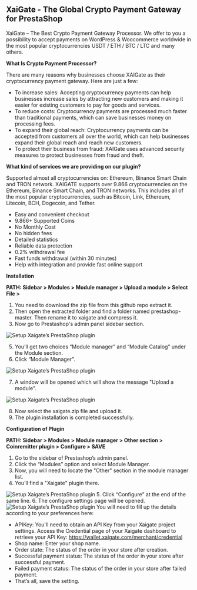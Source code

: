 XaiGate - The Global Crypto Payment Gateway for PrestaShop
-----------------------------------------------------------

XaiGate – The Best Crypto Payment Gateway Processor. We offer to you a possibility to accept payments on WordPress & Woocommerce worldwide in the most popular cryptocurrencies USDT / ETH / BTC / LTC and many others.

**What Is Crypto Payment Processor?**

There are many reasons why businesses choose XAIGate as their cryptocurrency payment gateway. Here are just a few:

- To increase sales: Accepting cryptocurrency payments can help businesses increase sales by attracting new customers and making it easier for existing customers to pay for goods and services.
- To reduce costs: Cryptocurrency payments are processed much faster than traditional payments, which can save businesses money on processing fees.
- To expand their global reach: Cryptocurrency payments can be accepted from customers all over the world, which can help businesses expand their global reach and reach new customers.
- To protect their business from fraud: XAIGate uses advanced security measures to protect businesses from fraud and theft.


**What kind of services we are providing on our plugin?**

Supported almost all cryptocurrencies on: Ethereum, Binance Smart Chain and TRON network. XAIGATE supports over 9.866 cryptocurrencies on the Ethereum, Binance Smart Chain, and TRON networks. This includes all of the most popular cryptocurrencies, such as Bitcoin, Link, Ethereum, Litecoin, BCH, Dogecoin, and Tether.

- Easy and convenient checkout
- 9.866+ Supported Coins
- No Monthly Cost
- No hidden fees
- Detailed statistics
- Reliable data protection
- 0.2% withdrawal fee
- Fast funds withdrawal (within 30 minutes)
- Help with integration and provide fast online support


**Installation**

**PATH: Sidebar > Modules > Module manager > Upload a module > Select File >**

1. You need to download the zip file from this github repo extract it.
2. Then open the extracted folder and find a folder named prestashop-master. Then rename it to xaigate and compress it.
3. Now go to Prestashop's admin panel sidebar section.
   
![Setup Xaigate’s PrestaShop plugin](https://www.xaigate.com/wp-content/uploads/2024/03/xaigate-prestashop-plugin-installation.png)

5. You’ll get two choices “Module manager” and “Module Catalog” under the Module section.
6. Click “Module Manager”.
   
![Setup Xaigate’s PrestaShop plugin](https://www.xaigate.com/wp-content/uploads/2024/03/xaigate-prestashop-plugin-installation-2.png)

7. A window will be opened which will show the message "Upload a module".
   
![Setup Xaigate’s PrestaShop plugin](https://www.xaigate.com/wp-content/uploads/2024/03/xaigate-prestashop-plugin-installation-3.png)

8. Now select the xaigate.zip file and upload it.
9. The plugin installation is completed successfully.


**Configuration of Plugin**

**PATH: Sidebar > Modules > Module manager > Other section > Coinremitter plugin > Configure > SAVE**

1. Go to the sidebar of Prestashop’s admin panel.
2. Click the “Modules” option and select Module Manager.
3. Now, you will need to locate the "Other" section in the module manager list.
4. You’ll find a "Xaigate" plugin there.
   
![Setup Xaigate’s PrestaShop plugin](https://www.xaigate.com/wp-content/uploads/2024/03/xaigate-prestashop-plugin-installation-4.png)
5. Click “Configure” at the end of the same line.
6. The configure settings page will be opened.
![Setup Xaigate’s PrestaShop plugin](https://www.xaigate.com/wp-content/uploads/2024/03/xaigate-prestashop-plugin-installation-5.png)
    You will need to fill up the details according to your preferences here:
* APIKey: You'll need to obtain an API Key from your Xaigate project settings. Access the Credential page of your Xaigate dashboard to retrieve your API Key: https://wallet.xaigate.com/merchant/credential
* Shop name: Enter your shop name.
* Order state: The status of the order in your store after creation.
* Successful payment status: The status of the order in your store after successful payment.
* Failed payment status: The status of the order in your store after failed payment.
* That’s all, save the setting.
